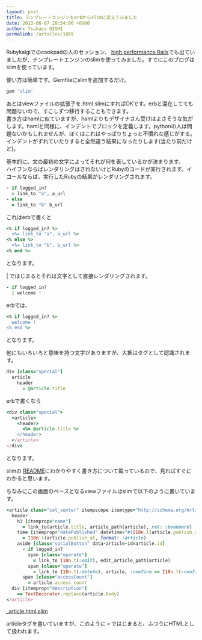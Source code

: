```yaml
---
layout: post
title: テンプレートエンジンをerbからslimに変えてみました
date: 2013-06-07 20:54:00 +0900
author: Tsukasa OISHI
permalink: /articles/1069
---
```



Rubykaigiでのcookpadの人のセッション、 [high performance Rails](https://speakerdeck.com/mirakui/high-performance-rails)でも出ていましたが、テンプレートエンジンのslimを使ってみました。すでにこのブログはslimを使っています。  

使い方は簡単です。Gemfileにslimを追加するだけ。  

```ruby  
gem 'slim'  
```  

あとはviewファイルの拡張子を.html.slimにすればOKです。erbと混在してても問題ないので、すこしずつ移行することもできます。  
書き方はhamlに似ていますが、hamlよりもデザイナさん受けはよさそうな気がします。hamlと同様に、インデントでブロックを定義します。pythonの人は問題ないかもしれませんが、ぼくはこれはやっぱりちょっと不慣れな感じがする。インデントがずれていたりすると全然違う結果になったりします(当たり前だけど)。  

基本的に、文の最初の文字によってそれが何を表しているかが決まります。  
ハイフンならばレンダリングはされないけどRubyのコードが実行されます。イコールならば、実行したRubyの結果がレンダリングされます。  

```ruby  
- if logged_in?  
  = link_to "a", a_url  
- else  
  = link_to "b" b_url  
```  

これはerbで書くと  

```ruby  
<% if logged_in? %>  
  <%= link_to "a", a_url %>  
<% else %>  
  <%= link_to "b", b_url %>  
<% end %>  
```  

となります。  

| ではじまるとそれは文字として直接レンダリングされます。  

```ruby  
- if logged_in?  
  | welcome !  
```  

erbでは、  

```ruby  
<% if logged_in? %>  
  welcome !  
<% end %>  
```  

となります。  

他にもいろいろと意味を持つ文字がありますが、大抵はタグとして認識されます。  

```ruby  
div [class="special"]  
  article  
    header  
      = @article.title  
```  

erbで書くなら  

```ruby  
<div class="special">  
  <article>  
    <header>  
      <%= @article.title %>  
    </header>  
  </article>  
</div>  
```  

となります。  

slimの [README](https://github.com/slim-template/slim/blob/master/README.md)にわかりやすく書き方について載っているので、見ればすぐにわかると思います。  

ちなみにこの画面のベースとなるviewファイルはslimで以下のように書いています。  

```ruby  
<article class="col_center" itempscope itemtype="http://schema.org/Article">  
  header  
    h3 [itemprop="name"]  
      = link_to(article.title, article_path(article), rel: :bookmark)  
    time [itemprop="datePublished" datetime="#{I18n.l(article.publish_at, format: :publish)}"]  
      = I18n.l(article.publish_at, format: :article)  
    aside [class="socialButton" data-article-id=article.id]  
      - if logged_in?  
        span [class="operate"]  
          = link_to I18n.t(:edit), edit_article_path(article)  
        span [class="operate"]  
          = link_to I18n.t(:delete), article, :confirm => I18n.t(:confirm_to_article_delete), :method => :delete  
      span [class="accessCount"]  
        = article.access_count  
  div [itemprop="description"]  
    == TextDecorator.replace(article.body)  
</article>  
```  

[\_article.html.slim](https://github.com/tsukasaoishi/kaeruspoon/blob/63f3694c7e0bb55c70a238e34b0b4fb9d8229d9d/app/views/articles/_article.html.slim)  

articleタグを書いていますが、このように ```<``` ではじまると、ふつうにHTMLとして扱われます。  

